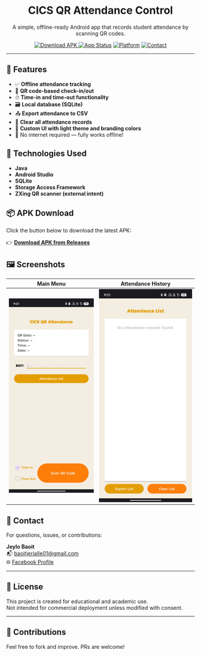 <h1 align="center">CICS QR Attendance Control</h1>

<p align="center">
  A simple, offline-ready Android app that records student attendance by scanning QR codes.
</p>

<p align="center">
  <a href="https://github.com/NightCode101/QR_Attendance_Control/releases/latest">
    <img src="https://img.shields.io/badge/Download-APK-blue.svg" alt="Download APK">
  </a>
  <a href="https://github.com/NightCode101/QR_Attendance_Control/releases/latest"><img src="https://img.shields.io/badge/status-stable-brightgreen.svg" alt="App Status"></a>
  <a href="#"><img src="https://img.shields.io/badge/platform-Android-blue.svg" alt="Platform"></a>
  <a href="mailto:baoitjerialle01@gmail.com"><img src="https://img.shields.io/badge/contact-email-orange.svg" alt="Contact"></a>
</p>

---

## 📱 Features

- ✅ **Offline attendance tracking**
- 📸 **QR code-based check-in/out**
- ⏱ **Time-in and time-out functionality**
- 🗃 **Local database (SQLite)**
- 📤 **Export attendance to CSV**
- 🧹 **Clear all attendance records**
- 🎨 **Custom UI with light theme and branding colors**
- 🔐 No internet required — fully works offline!

## 🧰 Technologies Used

- **Java**
- **Android Studio**
- **SQLite**
- **Storage Access Framework**
- **ZXing QR scanner (external intent)**

## 📦 APK Download

Click the button below to download the latest APK:

👉 [**Download APK from Releases**](https://github.com/NightCode101/QR_Attendance_Control/releases/latest)

## 🖼 Screenshots

| Main Menu | Attendance History |
|-----------|--------------------|
| ![Main Menu](UI_Main_Menu.jpg) | ![History](UI_Attendance_History.jpg) |

## 📧 Contact

For questions, issues, or contributions:

**Jeylo Baoit**  
📬 [baoitjerialle01@gmail.com](mailto:baoitjerialle01@gmail.com)  
🌐 [Facebook Profile](https://fb.com/jeylo.tangaro)

---

## 📝 License

This project is created for educational and academic use.  
Not intended for commercial deployment unless modified with consent.

---

## 🙌 Contributions

Feel free to fork and improve. PRs are welcome!

